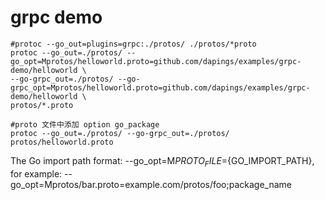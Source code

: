 # grpc demo

```shell
#protoc --go_out=plugins=grpc:./protos/ ./protos/*proto
protoc --go_out=./protos/ --go_opt=Mprotos/helloworld.proto=github.com/dapings/examples/grpc-demo/helloworld \
--go-grpc_out=./protos/ --go-grpc_opt=Mprotos/helloworld.proto=github.com/dapings/examples/grpc-demo/helloworld \
protos/*.proto

#proto 文件中添加 option go_package
protoc --go_out=./protos/ --go-grpc_out=./protos/ protos/helloworld.proto
```

The Go import path format: --go_opt=M${PROTO_FILE}=${GO_IMPORT_PATH}, for example: --go_opt=Mprotos/bar.proto=example.com/protos/foo;package_name